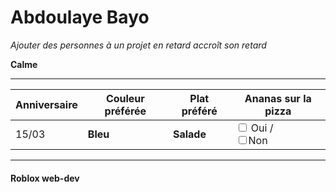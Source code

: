 # Abdoulaye Bayo
*Ajouter des personnes à un projet en retard accroît son retard*


**Calme**

________

| Anniversaire | Couleur préférée | Plat préféré | Ananas sur la pizza |
|--------------|------------------|--------------|---------------------|
|   15/03      | **Bleu**         |  **Salade**  | <input type="checkbox"> Oui / <br> <input type="checkbox">Non
 _______

#### Roblox web-dev


